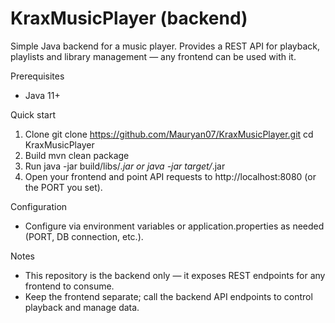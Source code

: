 # KraxMusicPlayer (backend)

Simple Java backend for a music player. Provides a REST API for playback, playlists and library management — any frontend can be used with it.

Prerequisites
- Java 11+

Quick start
1. Clone
   git clone https://github.com/Mauryan07/KraxMusicPlayer.git
   cd KraxMusicPlayer
2. Build
   mvn clean package
3. Run
   java -jar build/libs/*.jar
   or
   java -jar target/*.jar
4. Open your frontend and point API requests to http://localhost:8080 (or the PORT you set).

Configuration
- Configure via environment variables or application.properties as needed (PORT, DB connection, etc.).

Notes
- This repository is the backend only — it exposes REST endpoints for any frontend to consume.
- Keep the frontend separate; call the backend API endpoints to control playback and manage data.
